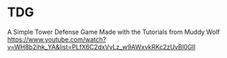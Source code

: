 # TDG
A Simple Tower Defense Game
Made with the Tutorials from Muddy Wolf 
https://www.youtube.com/watch?v=WH8b2ihk_YA&list=PLfX6C2dxVyLz_w9AWxvkRKc2zUvBl0GIl
